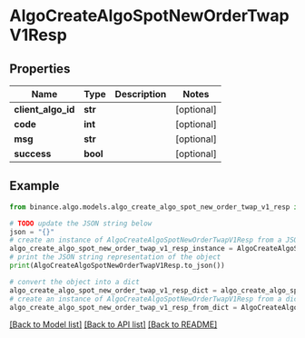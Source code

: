 # AlgoCreateAlgoSpotNewOrderTwapV1Resp


## Properties

Name | Type | Description | Notes
------------ | ------------- | ------------- | -------------
**client_algo_id** | **str** |  | [optional] 
**code** | **int** |  | [optional] 
**msg** | **str** |  | [optional] 
**success** | **bool** |  | [optional] 

## Example

```python
from binance.algo.models.algo_create_algo_spot_new_order_twap_v1_resp import AlgoCreateAlgoSpotNewOrderTwapV1Resp

# TODO update the JSON string below
json = "{}"
# create an instance of AlgoCreateAlgoSpotNewOrderTwapV1Resp from a JSON string
algo_create_algo_spot_new_order_twap_v1_resp_instance = AlgoCreateAlgoSpotNewOrderTwapV1Resp.from_json(json)
# print the JSON string representation of the object
print(AlgoCreateAlgoSpotNewOrderTwapV1Resp.to_json())

# convert the object into a dict
algo_create_algo_spot_new_order_twap_v1_resp_dict = algo_create_algo_spot_new_order_twap_v1_resp_instance.to_dict()
# create an instance of AlgoCreateAlgoSpotNewOrderTwapV1Resp from a dict
algo_create_algo_spot_new_order_twap_v1_resp_from_dict = AlgoCreateAlgoSpotNewOrderTwapV1Resp.from_dict(algo_create_algo_spot_new_order_twap_v1_resp_dict)
```
[[Back to Model list]](../README.md#documentation-for-models) [[Back to API list]](../README.md#documentation-for-api-endpoints) [[Back to README]](../README.md)



